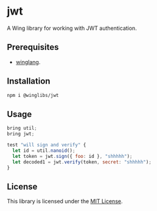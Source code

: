 # jwt

A Wing library for working with JWT authentication.

## Prerequisites

* [winglang](https://winglang.io).

## Installation

```sh
npm i @winglibs/jwt
```

## Usage

```js
bring util;
bring jwt;

test "will sign and verify" {
  let id = util.nanoid();
  let token = jwt.sign({ foo: id }, "shhhhh");
  let decoded1 = jwt.verify(token, secret: "shhhhh");
}
```

## License

This library is licensed under the [MIT License](./LICENSE).
